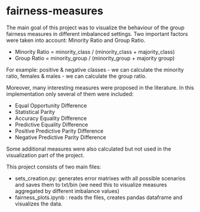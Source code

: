 # fairness-measures
The main goal of this project was to visualize the behaviour of the group fairness measures in different imbalanced settings.
Two important factors were taken into account: Minority Ratio and Group Ratio.

- Minority Ratio = minority_class / (minority_class + majority_class)
- Group Ratio = minority_group / (minority_group + majority group)

For example: positive & negative classes - we can calculate the minority ratio, females & males - we can calculate the group ratio.

Moreover, many interesting measures were proposed in the literature. In this implementation only several of them were included:
- Equal Opportunity Difference
- Statistical Parity
- Accuracy Equality Difference
- Predictive Equality Difference
- Positive Predictive Parity Difference
- Negative Predictive Parity Difference

Some additional measures were also calculated but not used in the visualization part of the project.

This project consists of two main files:
- sets_creation.py: generates error matrixes with all possible scenarios and saves them to txt/bin (we need this to visualize measures aggregated by different imbalance values)
- fairness_plots.ipynb : reads the files, creates pandas dataframe and visualizes the data.